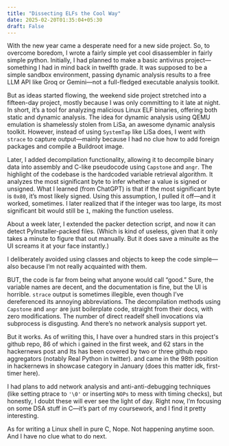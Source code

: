 ```yaml
---
title: "Dissecting ELFs the Cool Way"
date: 2025-02-20T01:35:04+05:30
draft: False
---
```


With the new year came a desperate need for a new side project. So, to overcome boredom, I wrote a fairly simple yet cool disassembler in fairly simple python. Initially, I had planned to make a basic antivirus project—something I had in mind back in twelfth grade. It was supposed to be a simple sandbox environment, passing dynamic analysis results to a free LLM API like Groq or Gemini—not a full-fledged executable analysis toolkit.

But as ideas started flowing, the weekend side project stretched into a fifteen-day project, mostly because I was only committing to it late at night. In short, it’s a tool for analyzing malicious Linux ELF binaries, offering both static and dynamic analysis. The idea for dynamic analysis using QEMU emulation is shamelessly stolen from LiSa, an awesome dynamic analysis toolkit. However, instead of using `SystemTap` like LiSa does, I went with `strace` to capture output—mainly because I had no clue how to add foreign packages and compile a Buildroot image.

Later, I added decompilation functionality, allowing it to decompile binary data into assembly and C-like pseudocode using `Capstone` and `angr`. The highlight of the codebase is the hardcoded variable retrieval algorithm. It analyzes the most significant byte to infer whether a value is signed or unsigned. What I learned (from ChatGPT) is that if the most significant byte is `0x80`, it’s most likely signed. Using this assumption, I pulled it off—and it worked, sometimes. I later realized that if the integer was too large, its most significant bit would still be `1`, making the function useless.

About a week later, I extended the packer detection script, and now it can detect PyInstaller-packed files. (Which is kind of useless, given that it only takes a minute to figure that out manually. But it does save a minuite as the UI screams it at your face instantly.)

I deliberately avoided using classes and objects to keep the code simple—also because I’m not really acquainted with them.

BUT, the code is far from being what anyone would call “good.” Sure, the variable names are decent, and the documentation is fine, but the UI is horrible. `strace` output is sometimes illegible, even though I’ve dereferenced its annoying abbreviations. The decompilation methods using `Capstone` and `angr` are  just boilerplate code, straight from their docs, with zero modifications. The number of direct readelf shell invocations via subprocess is disgusting. And there’s no network analysis support yet.

But it works. As of wriiting this, I have over a hundred stars in this project's github repo, 86 of which i gained in the first week, and 62 stars in the hackernews post and Its has been covered by two or three github repo aggregators (notably Real Python in twitter). and came in the 98th position in hackernews in showcase category in January (does this matter idk, first-timer here).

I had plans to add network analysis and anti-anti-debugging techniques (like setting ptrace to `'\0'` or inserting `NOPs` to mess with timing checks), but honestly, I doubt these will ever see the light of day. Right now, I’m focusing on some DSA stuff in C—it’s part of my coursework, and I find it pretty interesting.

As for writing a Linux shell in pure C, Nope. Not happening anytime soon. And I have no clue what to do next.



